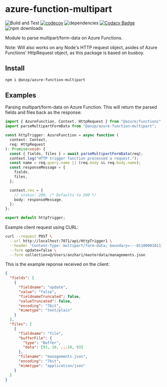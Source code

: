 # azure-function-multipart

![Build and Test](https://github.com/anzharip/azure-function-multipart/actions/workflows/build-and-test.yml/badge.svg)
[![codecov](https://codecov.io/gh/anzharip/azure-function-multipart/branch/main/graph/badge.svg?token=LWQJDZNQV7)](https://codecov.io/gh/anzharip/azure-function-multipart)
![dependencies](https://img.shields.io/david/anzharip/azure-function-multipart)
[![Codacy Badge](https://app.codacy.com/project/badge/Grade/96165dceeefa4968b4822ab97d846faa)](https://www.codacy.com/gh/anzharip/azure-function-multipart/dashboard?utm_source=github.com&utm_medium=referral&utm_content=anzharip/azure-function-multipart&utm_campaign=Badge_Grade)
![npm downloads](https://img.shields.io/npm/dm/@anzp/azure-function-multipart)

Module to parse multipart/form-data on Azure Functions.

Note:
Will also works on any Node's HTTP request object, asides of Azure Functions' HttpRequest object, as this package is based on busboy.

## Install

```bash
npm i @anzp/azure-function-multipart
```

## Examples

Parsing multipart/form-data on Azure Function. This will return the parsed fields and files back as the response:

```typescript
import { AzureFunction, Context, HttpRequest } from "@azure/functions";
import parseMultipartFormData from "@anzp/azure-function-multipart";

const httpTrigger: AzureFunction = async function (
  context: Context,
  req: HttpRequest
): Promise<void> {
  const { fields, files } = await parseMultipartFormData(req);
  context.log("HTTP trigger function processed a request.");
  const name = req.query.name || (req.body && req.body.name);
  const responseMessage = {
    fields,
    files,
  };

  context.res = {
    // status: 200, /* Defaults to 200 */
    body: responseMessage,
  };
};

export default httpTrigger;
```

Example client request using CURL:

```bash
curl --request POST \
  --url http://localhost:7071/api/HttpTrigger1 \
  --header 'Content-Type: multipart/form-data; boundary=---011000010111000001101001' \
  --form update=false \
  --form collection=@/Users/anzhari/masterdata/managements.json
```

This is the example reponse received on the client:

```json
{
  "fields": [
    {
      "fieldname": "update",
      "value": "false",
      "fieldnameTruncated": false,
      "valueTruncated": false,
      "encoding": "7bit",
      "mimetype": "text/plain"
    }
  ],
  "files": [
    {
      "fieldname": "file",
      "bufferFile": {
        "type": "Buffer",
        "data": [91, 10, ...10, 93]
      },
      "filename": "managements.json",
      "encoding": "7bit",
      "mimetype": "application/json"
    }
  ]
}
```
